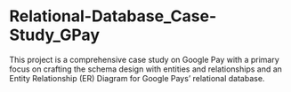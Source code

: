 # Relational-Database_Case-Study_GPay
This project is a comprehensive case study on Google Pay with a primary focus on crafting the schema design with entities and relationships and an Entity Relationship (ER) Diagram for Google Pays’ relational database.

